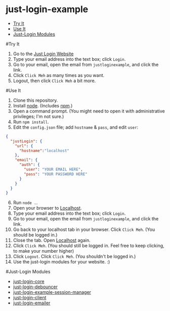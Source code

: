 just-login-example
==================

- [Try It](#try-it)
- [Use It](#use-it)
- [Just-Login Modules](#just-login-modules)

#Try It

1. Go to the [Just Login Website](http://justlogin.xyz)
2. Type your email address into the text box; click `Login`.
3. Go to your email, open the email from `justloginexample`, and click the link.
4. Click `Click Meh` as many times as you want.
5. Logout, then click `Click Meh` a bit more.

#Use It

1. Clone this repository.
2. Install [node](http://nodejs.org/download). (Includes [npm](http://nodejs.org/download).)
3. Open a command prompt. (You might need to open it with administrative privileges; I'm not sure.)
4. Run `npm install`.
5. Edit the `config.json` file; add `hostname` & `pass`, and edit `user`:
```json
{
  "justLogin": {
    "url": {
      "hostname":"localhost"
    },
    "email": {
      "auth": {
        "user": "YOUR EMAIL HERE",
        "pass": "YOUR PASSWORD HERE"
      }
    }
  }
}
```
6. Run `node .`.
7. Open your browser to [Localhost](http://localhost).
8. Type your email address into the text box; click `Login`.
9. Go to your email, open the email from `justloginexample`, and click the link.
10. Go back to your localhost tab in your browser. Click `Click Meh`. (You should be logged in.)
11. Close the tab. Open [Localhost](http://localhost) again.
12. Click `Click Meh`. (You should still be logged in. Feel free to keep clicking, to make your number higher) 
13. Click `Logout`. Click `Click Meh`. (You shouldn't be logged in.)
14. Use the just-login modules for your website. :)

#Just-Login Modules

- [just-login-core](https://github.com/ArtskydJ/just-login-core)
- [just-login-debouncer](https://github.com/ArtskydJ/just-login-debouncer)
- [just-login-example-session-manager](https://github.com/ArtskydJ/just-login-example-session-manager)
- [just-login-client](https://github.com/ArtskydJ/just-login-client)
- [just-login-emailer](https://github.com/ArtskydJ/just-login-emailer)
